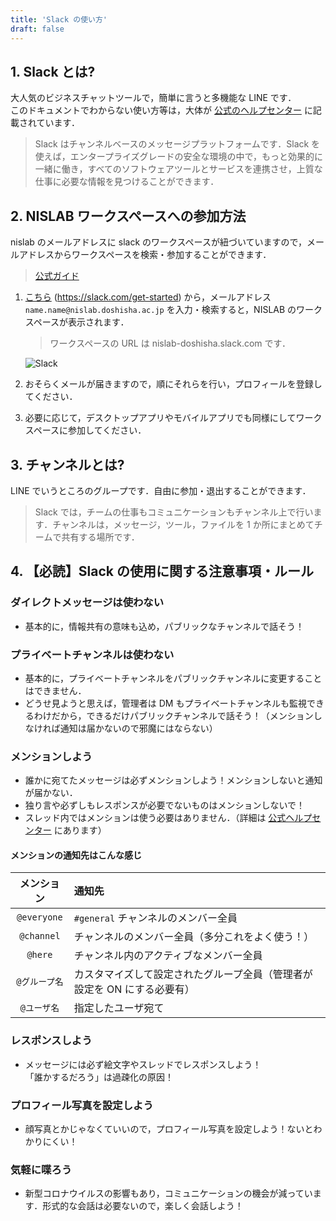 ```yaml
---
title: 'Slack の使い方'
draft: false
---
```


## 1. Slack とは?

大人気のビジネスチャットツールで，簡単に言うと多機能な LINE です．  
このドキュメントでわからない使い方等は，大体が [公式のヘルプセンター](https://slack.com/intl/ja-jp/help) に記載されています．

> Slack はチャンネルベースのメッセージプラットフォームです．Slack を使えば，エンタープライズグレードの安全な環境の中で，もっと効果的に一緒に働き，すべてのソフトウェアツールとサービスを連携させ，上質な仕事に必要な情報を見つけることができます．

## 2. NISLAB ワークスペースへの参加方法

nislab のメールアドレスに slack のワークスペースが紐づいていますので，メールアドレスからワークスペースを検索・参加することができます．

> [公式ガイド](https://slack.com/intl/ja-jp/help/articles/212675257-Slack-%E3%83%AF%E3%83%BC%E3%82%AF%E3%82%B9%E3%83%9A%E3%83%BC%E3%82%B9%E3%81%AB%E5%8F%82%E5%8A%A0%E3%81%99%E3%82%8B#u21442u21152u12375u12390u12356u12427u12527u12540u12463u12473u12506u12540u12473u12434u26908u32034)

1. [こちら](https://slack.com/get-started) (<https://slack.com/get-started>) から，メールアドレス `name.name@nislab.doshisha.ac.jp` を入力・検索すると，NISLAB のワークスペースが表示されます．

   > ワークスペースの URL は nislab-doshisha.slack.com です．

   ![Slack](./slack01.png)

2. おそらくメールが届きますので，順にそれらを行い，プロフィールを登録してください．

3. 必要に応じて，デスクトップアプリやモバイルアプリでも同様にしてワークスペースに参加してください．

## 3. チャンネルとは?

LINE でいうところのグループです．自由に参加・退出することができます．

> Slack では，チームの仕事もコミュニケーションもチャンネル上で行います．チャンネルは，メッセージ，ツール，ファイルを 1 か所にまとめてチームで共有する場所です．

## 4. 【必読】Slack の使用に関する注意事項・ルール

### ダイレクトメッセージは使わない

- 基本的に，情報共有の意味も込め，パブリックなチャンネルで話そう！

### プライベートチャンネルは使わない

- 基本的に，プライベートチャンネルをパブリックチャンネルに変更することはできません．
- どうせ見ようと思えば，管理者は DM もプライベートチャンネルも監視できるわけだから，できるだけパブリックチャンネルで話そう！（メンションしなければ通知は届かないので邪魔にはならない）

### メンションしよう

- 誰かに宛てたメッセージは必ずメンションしよう！メンションしないと通知が届かない．
- 独り言や必ずしもレスポンスが必要でないものはメンションしないで！
- スレッド内ではメンションは使う必要はありません．（詳細は [公式ヘルプセンター](https://slack.com/intl/ja-jp/help/articles/115000769927-%E3%82%B9%E3%83%AC%E3%83%83%E3%83%89%E3%82%92%E4%BD%BF%E7%94%A8%E3%81%97%E3%81%A6%E4%BC%9A%E8%A9%B1%E3%82%92%E6%95%B4%E7%90%86%E3%81%99%E3%82%8B-) にあります）

#### メンションの通知先はこんな感じ

|  メンション   | 通知先                                                                   |
| :-----------: | :----------------------------------------------------------------------- |
|  `@everyone`  | `#general` チャンネルのメンバー全員                                      |
|  `@channel`   | チャンネルのメンバー全員（多分これをよく使う！）                         |
|    `@here`    | チャンネル内のアクティブなメンバー全員                                   |
| `@グループ名` | カスタマイズして設定されたグループ全員（管理者が設定を ON にする必要有） |
|  `@ユーザ名`  | 指定したユーザ宛て                                                       |

### レスポンスしよう

- メッセージには必ず絵文字やスレッドでレスポンスしよう！  
  「誰かするだろう」は過疎化の原因！

### プロフィール写真を設定しよう

- 顔写真とかじゃなくていいので，プロフィール写真を設定しよう！ないとわかりにくい！

### 気軽に喋ろう

- 新型コロナウイルスの影響もあり，コミュニケーションの機会が減っています．形式的な会話は必要ないので，楽しく会話しよう！
